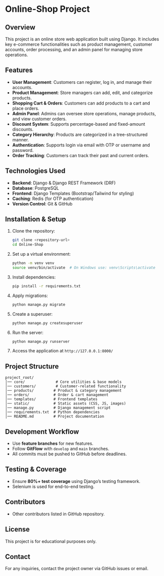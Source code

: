 # Online-Shop Project

## Overview
This project is an online store web application built using Django. It includes key e-commerce functionalities such as product management, customer accounts, order processing, and an admin panel for managing store operations.

## Features
- **User Management**: Customers can register, log in, and manage their accounts.
- **Product Management**: Store managers can add, edit, and categorize products.
- **Shopping Cart & Orders**: Customers can add products to a cart and place orders.
- **Admin Panel**: Admins can oversee store operations, manage products, and view customer orders.
- **Discount System**: Supports percentage-based and fixed-amount discounts.
- **Category Hierarchy**: Products are categorized in a tree-structured manner.
- **Authentication**: Supports login via email with OTP or username and password.
- **Order Tracking**: Customers can track their past and current orders.

## Technologies Used
- **Backend**: Django & Django REST Framework (DRF)
- **Database**: PostgreSQL
- **Frontend**: Django Templates (Bootstrap/Tailwind for styling)
- **Caching**: Redis (for OTP authentication)
- **Version Control**: Git & GitHub

## Installation & Setup
1. Clone the repository:
   ```bash
   git clone <repository-url>
   cd Online-Shop
   ```
2. Set up a virtual environment:
   ```bash
   python -m venv venv
   source venv/bin/activate  # On Windows use: venv\Scripts\activate
   ```
3. Install dependencies:
   ```bash
   pip install -r requirements.txt
   ```
4. Apply migrations:
   ```bash
   python manage.py migrate
   ```
5. Create a superuser:
   ```bash
   python manage.py createsuperuser
   ```
6. Run the server:
   ```bash
   python manage.py runserver
   ```
7. Access the application at `http://127.0.0.1:8000/`

## Project Structure
```
project_root/
│── core/              # Core utilities & base models
│── customers/         # Customer-related functionality
│── products/         # Product & category management
│── orders/           # Order & cart management
│── templates/        # Frontend templates
│── static/           # Static assets (CSS, JS, images)
│── manage.py         # Django management script
│── requirements.txt  # Python dependencies
│── README.md         # Project documentation
```

## Development Workflow
- Use **feature branches** for new features.
- Follow **GitFlow** with `develop` and `main` branches.
- All commits must be pushed to GitHub before deadlines.

## Testing & Coverage
- Ensure **80%+ test coverage** using Django’s testing framework.
- Selenium is used for end-to-end testing.

## Contributors
- Other contributors listed in GitHub repository.

## License
This project is for educational purposes only.

## Contact
For any inquiries, contact the project owner via GitHub issues or email.

